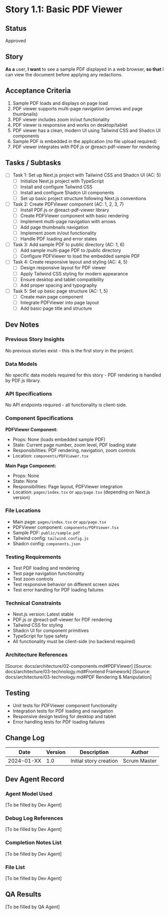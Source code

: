 # Story 1.1: Basic PDF Viewer

## Status
Approved

## Story
**As a** user,
**I want** to see a sample PDF displayed in a web browser,
**so that** I can view the document before applying any redactions.

## Acceptance Criteria
1. Sample PDF loads and displays on page load
2. PDF viewer supports multi-page navigation (arrows and page thumbnails)
3. PDF viewer includes zoom in/out functionality
4. PDF viewer is responsive and works on desktop/tablet
5. PDF viewer has a clean, modern UI using Tailwind CSS and Shadcn UI components
6. Sample PDF is embedded in the application (no file upload required)
7. PDF viewer integrates with PDF.js or @react-pdf-viewer for rendering

## Tasks / Subtasks
- [ ] Task 1: Set up Next.js project with Tailwind CSS and Shadcn UI (AC: 5)
  - [ ] Initialize Next.js project with TypeScript
  - [ ] Install and configure Tailwind CSS
  - [ ] Install and configure Shadcn UI components
  - [ ] Set up basic project structure following Next.js conventions
- [ ] Task 2: Create PDFViewer component (AC: 1, 2, 3, 7)
  - [ ] Install PDF.js or @react-pdf-viewer library
  - [ ] Create PDFViewer component with basic rendering
  - [ ] Implement multi-page navigation with arrows
  - [ ] Add page thumbnails navigation
  - [ ] Implement zoom in/out functionality
  - [ ] Handle PDF loading and error states
- [ ] Task 3: Add sample PDF to public directory (AC: 1, 6)
  - [ ] Add sample multi-page PDF to /public directory
  - [ ] Configure PDFViewer to load the embedded sample PDF
- [ ] Task 4: Create responsive layout and styling (AC: 4, 5)
  - [ ] Design responsive layout for PDF viewer
  - [ ] Apply Tailwind CSS styling for modern appearance
  - [ ] Ensure desktop and tablet compatibility
  - [ ] Add proper spacing and typography
- [ ] Task 5: Set up basic page structure (AC: 1, 5)
  - [ ] Create main page component
  - [ ] Integrate PDFViewer into page layout
  - [ ] Add basic page title and structure

## Dev Notes

### Previous Story Insights
No previous stories exist - this is the first story in the project.

### Data Models
No specific data models required for this story - PDF rendering is handled by PDF.js library.

### API Specifications
No API endpoints required - all functionality is client-side.

### Component Specifications
**PDFViewer Component:**
- Props: None (loads embedded sample PDF)
- State: Current page number, zoom level, PDF loading state
- Responsibilities: PDF rendering, navigation, zoom controls
- Location: `components/PDFViewer.tsx`

**Main Page Component:**
- Props: None
- State: None
- Responsibilities: Page layout, PDFViewer integration
- Location: `pages/index.tsx` or `app/page.tsx` (depending on Next.js version)

### File Locations
- Main page: `pages/index.tsx` or `app/page.tsx`
- PDFViewer component: `components/PDFViewer.tsx`
- Sample PDF: `public/sample.pdf`
- Tailwind config: `tailwind.config.js`
- Shadcn config: `components.json`

### Testing Requirements
- Test PDF loading and rendering
- Test page navigation functionality
- Test zoom controls
- Test responsive behavior on different screen sizes
- Test error handling for PDF loading failures

### Technical Constraints
- Next.js version: Latest stable
- PDF.js or @react-pdf-viewer for PDF rendering
- Tailwind CSS for styling
- Shadcn UI for component primitives
- TypeScript for type safety
- All functionality must be client-side (no backend required)

### Architecture References
[Source: docs/architecture/02-components.md#PDFViewer]
[Source: docs/architecture/03-technology.md#Frontend Framework]
[Source: docs/architecture/03-technology.md#PDF Rendering & Manipulation]

## Testing
- Unit tests for PDFViewer component functionality
- Integration tests for PDF loading and navigation
- Responsive design testing for desktop and tablet
- Error handling tests for PDF loading failures

## Change Log
| Date | Version | Description | Author |
|------|---------|-------------|--------|
| 2024-01-XX | 1.0 | Initial story creation | Scrum Master |

## Dev Agent Record

### Agent Model Used
[To be filled by Dev Agent]

### Debug Log References
[To be filled by Dev Agent]

### Completion Notes List
[To be filled by Dev Agent]

### File List
[To be filled by Dev Agent]

## QA Results
[To be filled by QA Agent] 